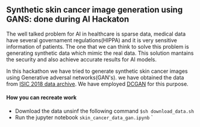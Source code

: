 ## Synthetic skin cancer image generation using GANS: done during AI Hackaton

The well talked problem for AI in healthcare is sparse data, medical data have several governament regulations(HIPPA) and it is very sensitive information of patients. The one that we can think to solve this problem is generating synthetic data which mimic the real data. This solution  mantains the security and also achieve accurate results for AI models. 

In this hackathon we have tried to generate synthetic skin cancer images using Generative adversal networks(GAN's). we have obtained the data from [ISIC 2018 data archive](https://challenge2018.isic-archive.com). We have employed [DCGAN](https://arxiv.org/pdf/1511.06434.pdf) for this purpose.


#### How you can recreate work
* Download the data unsinf the following command
`$sh download_data.sh`
* Run the jupyter notebook `skin_cancer_data_gan.ipynb`
`


 

